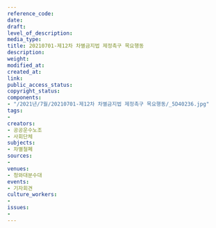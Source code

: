 ```yaml
---
reference_code: 
date: 
draft: 
level_of_description: 
media_type: 
title: 20210701-제12차 차별금지법 제정촉구 목요행동
description: 
weight: 
modified_at: 
created_at: 
link: 
public_access_status: 
copyright_status: 
components:
- "/2021년/7월/20210701-제12차 차별금지법 제정촉구 목요행동/_5D40236.jpg"
tags:
- 
creators:
- 공공운수노조
- 사회단체
subjects:
- 차별철폐
sources:
- 
venues:
- 청와대분수대
events:
- 기자회견
culture_workers:
- 
issues:
- 
---
```

